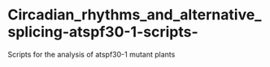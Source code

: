 # Circadian_rhythms_and_alternative_splicing-atspf30-1-scripts-
Scripts for the analysis of atspf30-1 mutant plants
